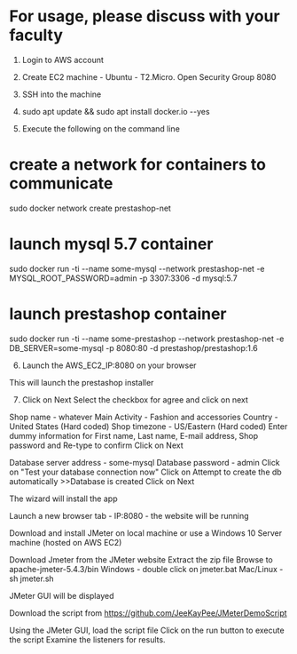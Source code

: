 # For usage, please discuss with your faculty


1. Login to AWS account
2. Create EC2 machine - Ubuntu - T2.Micro. Open Security Group 8080
3. SSH into the machine
4. sudo apt update && sudo apt install docker.io --yes

5. Execute the following on the command line

# create a network for containers to communicate
sudo docker network create prestashop-net
# launch mysql 5.7 container
sudo docker run -ti --name some-mysql --network prestashop-net -e MYSQL_ROOT_PASSWORD=admin -p 3307:3306 -d mysql:5.7
# launch prestashop container
sudo docker run -ti --name some-prestashop --network prestashop-net -e DB_SERVER=some-mysql -p 8080:80 -d prestashop/prestashop:1.6

6. Launch the AWS_EC2_IP:8080 on your browser

This will launch the prestashop installer

7. Click on Next
Select the checkbox for agree and click on next

Shop name - whatever
Main Activity - Fashion and accessories
Country - United States (Hard coded)
Shop timezone - US/Eastern (Hard coded)
Enter dummy information for First name, Last name, E-mail address, Shop password and Re-type to confirm
Click on Next

Database server address - some-mysql
Database password - admin
Click on "Test your database connection now"
Click on Attempt to create the db automatically
	>>Database is created
Click on Next

The wizard will install the app

Launch a new browser tab - IP:8080 - the website will be running


Download and install JMeter on local machine or use a Windows 10 Server machine (hosted on AWS EC2)

Download Jmeter from the JMeter website
Extract the zip file
Browse to apache-jmeter-5.4.3/bin
Windows - double click on jmeter.bat
Mac/Linux - sh jmeter.sh

JMeter GUI will be displayed

Download the script from https://github.com/JeeKayPee/JMeterDemoScript

Using the JMeter GUI, load the script file
Click on the run button to execute the script
Examine the listeners for results. 




